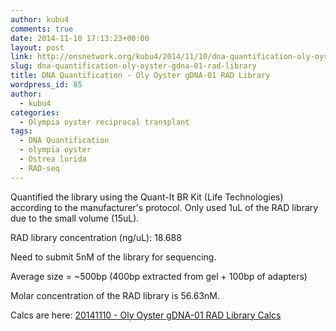 ```yaml
---
author: kubu4
comments: true
date: 2014-11-10 17:13:23+00:00
layout: post
link: http://onsnetwork.org/kubu4/2014/11/10/dna-quantification-oly-oyster-gdna-01-rad-library/
slug: dna-quantification-oly-oyster-gdna-01-rad-library
title: DNA Quantification - Oly Oyster gDNA-01 RAD Library
wordpress_id: 85
author:
  - kubu4
categories:
  - Olympia oyster reciprocal transplant
tags:
  - DNA Quantification
  - olympia oyster
  - Ostrea lurida
  - RAD-seq
---
```


Quantified the library using the Quant-It BR Kit (Life Technologies) according to the manufacturer's protocol. Only used 1uL of the RAD library due to the small volume (15uL).

RAD library concentration (ng/uL): 18.688

Need to submit 5nM of the library for sequencing.

Average size = ~500bp (400bp extracted from gel + 100bp of adapters)

Molar concentration of the RAD library is 56.63nM.

Calcs are here: [20141110 - Oly Oyster gDNA-01 RAD Library Calcs](https://docs.google.com/spreadsheets/d/13x43h_UrORasUZZPhPyCB0RIu0Kbjh3M1YBA_0Ee5dA/edit?usp=sharing)

